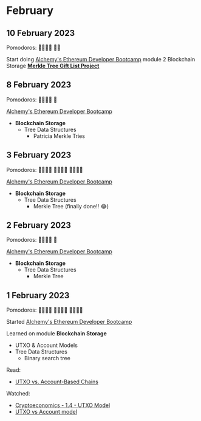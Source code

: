 # February

## 10 February 2023

Pomodoros: 🍅🍅🍅🍅 🍅🍅

Start doing [Alchemy's Ethereum Developer Bootcamp](https://university.alchemy.com/ethereum) module 2 Blockchain Storage [**Merkle Tree Gift List Project**](https://github.com/yeahokyok/MerkleTreeGiftList) 


## 8 February 2023

Pomodoros: 🍅🍅🍅🍅 🍅
    
[Alchemy's Ethereum Developer Bootcamp](https://university.alchemy.com/ethereum)
- **Blockchain Storage**
    -   Tree Data Structures
        - Patricia Merkle Tries

## 3 February 2023

Pomodoros: 🍅🍅🍅🍅 🍅🍅🍅🍅 🍅🍅🍅🍅
    
[Alchemy's Ethereum Developer Bootcamp](https://university.alchemy.com/ethereum)
- **Blockchain Storage**
    -   Tree Data Structures
        - Merkle Tree (finally done!! 😂)

## 2 February 2023

Pomodoros: 🍅🍅🍅🍅 🍅

[Alchemy's Ethereum Developer Bootcamp](https://university.alchemy.com/ethereum)
- **Blockchain Storage**
    -   Tree Data Structures
        - Merkle Tree

## 1 February 2023

Pomodoros: 🍅🍅🍅🍅 🍅🍅🍅🍅 🍅🍅🍅🍅

Started [Alchemy's Ethereum Developer Bootcamp](https://university.alchemy.com/ethereum)

Learned on module **Blockchain Storage**

-   UTXO & Account Models
-   Tree Data Structures
    - Binary search tree

Read:

-   [UTXO vs. Account-Based Chains](https://academy.glassnode.com/concepts/utxo)

Watched:

-   [Cryptoeconomics - 1.4 - UTXO Model](https://youtu.be/-xoCoZGJ9AQ)
-   [UTXO vs Account model](https://youtu.be/HT6_j_ZyAms)
